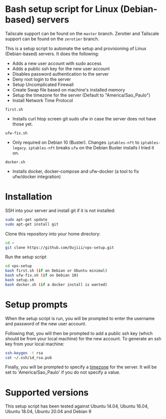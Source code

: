 # Bash setup script for Linux (Debian-based) servers

Tailscale support can be found on the `master` branch. Zerotier and Tailscale support can be found on the `zerotier` branch.

This is a setup script to automate the setup and provisioning of Linux (Debian-based) servers. It does the following:
* Adds a new user account with sudo access
* Adds a public ssh key for the new user account
* Disables password authentication to the server
* Deny root login to the server
* Setup Uncomplicated Firewall
* Create Swap file based on machine's installed memory
* Setup the timezone for the server (Default to "America/Sao_Paulo")
* Install Network Time Protocol

`first.sh`
* Installs curl htop screen git sudo ufw in case the server does not have those yet.

`ufw-fix.sh`
* Only required on Debian 10 (Buster). Changes `iptables-nft` to `iptables-legacy`. `iptables-nft` breaks `ufw` on the Debian Buster installs I tried it on.

`docker.sh`
* Installs docker, docker-compose and ufw-docker (a tool to fix ufw/docker integration)

# Installation
SSH into your server and install git if it is not installed:
```bash
sudo apt-get update
sudo apt-get install git
```

Clone this repository into your home directory:
```bash
cd ~
git clone https://github.com/Oujiii/vps-setup.git
```

Run the setup script
```bash
cd vps-setup
bash first.sh (if on Debian or Ubuntu minimal)
bash ufw-fix.sh (if on Debian 10)
bash setup.sh
bash docker.sh (if a docker install is wanted)
```

# Setup prompts
When the setup script is run, you will be prompted to enter the username and password of the new user account. 

Following that, you will then be prompted to add a public ssh key (which should be from your local machine) for the new account. To generate an ssh key from your local machine:
```bash
ssh-keygen -t rsa
cat ~/.ssh/id_rsa.pub
```

Finally, you will be prompted to specify a [timezone](https://en.wikipedia.org/wiki/List_of_tz_database_time_zones) for the server. It will be set to 'America/Sao_Paulo' if you do not specify a value.

# Supported versions
This setup script has been tested against Ubuntu 14.04, Ubuntu 16.04, Ubuntu 18.04, Ubuntu 20.04 and Debian 9
